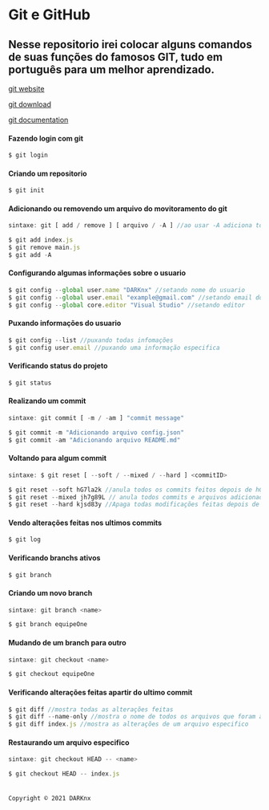 # Git e GitHub 


## Nesse repositorio irei colocar alguns comandos de suas funções do famosos **GIT**, tudo em português para um melhor aprendizado.




[git website](https://git-scm.com/)

[git download](https://git-scm.com/downloads)

[git documentation](https://git-scm.com/docs)


#### Fazendo login com git 
~~~javascript
$ git login 
~~~

#### Criando um repositorio 
~~~javascript
$ git init  
~~~

#### Adicionando ou removendo um arquivo do movitoramento do git 
~~~javascript
sintaxe: git [ add / remove ] [ arquivo / -A ] //ao usar -A adiciona todos os arquivos no monitoramento 

$ git add index.js
$ git remove main.js
$ git add -A
~~~

#### Configurando algumas informações sobre o usuario
~~~javascript
$ git config --global user.name "DARKnx" //setando nome do usuario
$ git config --global user.email "example@gmail.com" //setando email do usuario
$ git config --global core.editor "Visual Studio" //setando editor
~~~

#### Puxando informações do usuario 
~~~javascript
$ git config --list //puxando todas infomações
$ git config user.email //puxando uma informação especifica
~~~

#### Verificando status do projeto
~~~javascript
$ git status
~~~

#### Realizando um commit 
~~~javascript
sintaxe: git commit [ -m / -am ] "commit message"

$ git commit -m "Adicionando arquivo config.json"
$ git commit -am "Adicionando arquivo README.md"
~~~

#### Voltando para algum commit 
~~~javascript
sintaxe: $ git reset [ --soft / --mixed / --hard ] <commitID>

$ git reset --soft hG7la2k //anula todos os commits feitos depois de hG7la2k 
$ git reset --mixed jh7g89L // anula todos commits e arquivos adicionados depois de jh7g89L
$ git reset --hard kjsd83y //Apaga todas modificações feitas depois de kjsd83y
~~~

#### Vendo alterações feitas nos ultimos commits 
~~~javascript
$ git log 
~~~

#### Verificando branchs ativos
~~~javascript
$ git branch 
~~~
#### Criando um novo branch
~~~javascript
sintaxe: git branch <name>

$ git branch equipeOne
~~~

#### Mudando de um branch para outro
~~~javascript
sintaxe: git checkout <name>

$ git checkout equipeOne
~~~

#### Verificando alterações feitas apartir do ultimo commit 
~~~javascript
$ git diff //mostra todas as alterações feitas
$ git diff --name-only //mostra o nome de todos os arquivos que foram alterados
$ git diff index.js //mostra as alterações de um arquivo especifico 
~~~

#### Restaurando um arquivo especifico
~~~javascript
sintaxe: git checkout HEAD -- <name>

$ git checkout HEAD -- index.js
~~~

####
~~~javascript
~~~




```
Copyright © 2021 DARKnx
```
